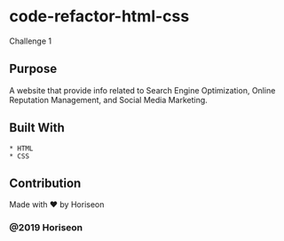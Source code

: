 # code-refactor-html-css
Challenge 1

## Purpose
A website that provide info related to Search Engine Optimization, Online Reputation Management, and Social Media Marketing.

## Built With
    * HTML
    * CSS

## Contribution
Made with ❤️️ by Horiseon

### @2019 Horiseon